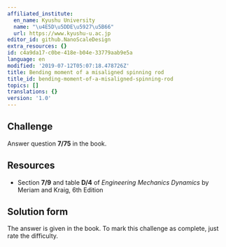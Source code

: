 ```yaml
---
affiliated_institute:
  en_name: Kyushu University
  name: "\u4E5D\u5DDE\u5927\u5B66"
  url: https://www.kyushu-u.ac.jp
editor_id: github.NanoScaleDesign
extra_resources: {}
id: c4a9da17-c0be-418e-b04e-33779aab9e5a
language: en
modified: '2019-07-12T05:07:18.478726Z'
title: Bending moment of a misaligned spinning rod
title_id: bending-moment-of-a-misaligned-spinning-rod
topics: []
translations: {}
version: '1.0'
---
```


## Challenge
Answer question **7/75** in the book.


## Resources
- Section **7/9** and table **D/4** of *Engineering Mechanics Dynamics* by Meriam and Kraig, 6th Edition


## Solution form
The answer is given in the book.
To mark this challenge as complete, just rate the difficulty.
